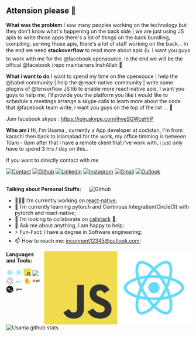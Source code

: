 ## Attension please 🚀


**What was the problem**
I saw many peoples working on the technology but they don't know what's happening on the back side | we are just using JS apis to write those apps there's a lot of things on the back bundling, compiling, serving those apis, there's a lot of stuff working on the back... In the end we need **stackoverflow** to read more about apis 👍. I want you guys to work with me for the @facebook opensource, In the end we will be the offical @facebook /repo maintainers InshAllah 🥇 

**What i want to do**
I want to spend my time on the opensouce | help the @babel community | help the @react-native-community | write some plugins of @tensorflow JS lib to enable more react-native apis, I want you guys to help me, i'll provide you the platform you like i would like to schedule a meetings arrange a skype calls to learn more about the code that @facebook team write, i want you guys on the top of the list ... 🥇 

Join facebook skype : https://join.skype.com/ihveSGWceHrP 

**Who am i**
Hi, I'm Usama , currently a App developer at codistan, I'm from karachi then back to islamabad for the work, my office timming is between 10am - 6pm after that i have a remote client that i've work with, i just only have to spend 3 hrs / day on this..

If you want to directly contact with me

[![Contact](https://img.shields.io/badge/Whatsapp-message-green)](whatsapp://send?abid=+923162132225&text=HeyThere)
[![Github](https://img.shields.io/badge/-Github-000?style=flat&logo=Github&logoColor=white)](https://github.com/Usamaliaquat123/)
[![Linkedin](https://img.shields.io/badge/-LinkedIn-blue?style=flat&logo=Linkedin&logoColor=white)](https://www.linkedin.com/in/usamaliaquat/)
[![Instagram](https://img.shields.io/badge/-Instagram-c13584?style=flat&labelColor=c13584&logo=instagram&logoColor=white)](https://www.instagram.com/usamaliaquat99/)
[![Gmail](https://img.shields.io/badge/-Gmail-c14438?style=flat&logo=Gmail&logoColor=white)](mailto:inconnent4@gmail.com)
[![Outlook](https://img.shields.io/badge/-Outlook-0078D4?style=flat&logo=Microsoft-Outlook&logoColor=white)](mailto:inconnent12345@outlook.com)
<br />
<br />

  <img width="55%" align="right" alt="Github" src="https://raw.githubusercontent.com/onimur/.github/master/.resources/git-header.svg" />
  
  
**Talking about Personal Stuffs:**


- 👨🏽‍💻 I’m currently working on [react-native](https://github.com/facebook/react-native);
- 🌱 I’m currently learning pytorch and Continous Integration(CircleCI) with pytorch and react-native; 
- 👯 I’m looking to collaborate on [callstack](https://github.com/callstack) 🤝;
- 💬 Ask me about anything, I am happy to help;
- ⚡️ Fun-Fact: I have a degree in Software engineering;
- 📫 How to reach me: inconnent12345@outlook.com;



<img height="200" align="right" src="https://raw.githubusercontent.com/github/explore/80688e429a7d4ef2fca1e82350fe8e3517d3494d/topics/react-native/react-native.png">
<img height="200" align="right"  src="https://raw.githubusercontent.com/github/explore/59009b1589a883459c0ae19044e3e7e3ec0c4e0a/topics/javascript/javascript.png">

**Languages and Tools:**  

<code><img height="20" src="https://raw.githubusercontent.com/github/explore/80688e429a7d4ef2fca1e82350fe8e3517d3494d/topics/react-native/react-native.png"></code>
<code><img height="20" src="https://raw.githubusercontent.com/github/explore/80688e429a7d4ef2fca1e82350fe8e3517d3494d/topics/react/react.png"></code>
<code><img height="20" src="https://raw.githubusercontent.com/github/explore/59009b1589a883459c0ae19044e3e7e3ec0c4e0a/topics/javascript/javascript.png"></code>
<code><img height="20" src="https://avatars1.githubusercontent.com/ml/7?s=400&v=4"></code>
<code><img height="20" src="https://raw.githubusercontent.com/github/explore/80688e429a7d4ef2fca1e82350fe8e3517d3494d/topics/electron/electron.png"></code>
<code><img height="20" src="https://raw.githubusercontent.com/github/explore/80688e429a7d4ef2fca1e82350fe8e3517d3494d/topics/mysql/mysql.png"></code>
<code><img height="20" src="https://raw.githubusercontent.com/github/explore/80688e429a7d4ef2fca1e82350fe8e3517d3494d/topics/firebase/firebase.png"></code>
<code><img height="20" src="https://raw.githubusercontent.com/github/explore/80688e429a7d4ef2fca1e82350fe8e3517d3494d/topics/git/git.png"></code>
<code><img height="20" src="https://raw.githubusercontent.com/github/explore/80688e429a7d4ef2fca1e82350fe8e3517d3494d/topics/terminal/terminal.png"></code>
<code><img height="20" src="https://raw.githubusercontent.com/github/explore/80688e429a7d4ef2fca1e82350fe8e3517d3494d/topics/bash/bash.png"></code>

![Usama github stats](https://github-readme-stats.vercel.app/api?username=Usamaliaquat123&show_icons=true&hide_border=true)

